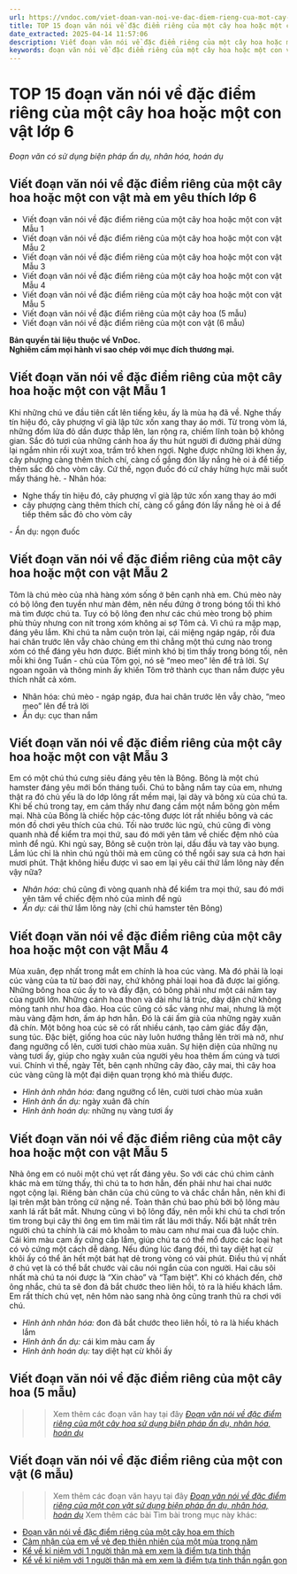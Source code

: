 ```yaml
---
url: https://vndoc.com/viet-doan-van-noi-ve-dac-diem-rieng-cua-mot-cay-hoa-hoac-mot-con-vat-ma-em-yeu-thich-249271
title: TOP 15 đoạn văn nói về đặc điểm riêng của một cây hoa hoặc một con vật lớp 6 - Đoạn văn có sử dụng biện pháp ẩn dụ, nhân hóa, hoán dụ - VnDoc.com
date_extracted: 2025-04-14 11:57:06
description: Viết đoạn văn nói về đặc điểm riêng của một cây hoa hoặc một con vật mà em yêu thích có sử dụng biện pháp ẩn dụ, nhân hóa, hoán dụ được biên soạn nhằm giúp các em HS đạt kết quả tốt trong quá trình làm bài tập và học tập môn Ngữ văn lớp 6.
keywords: đoạn văn nói về đặc điểm riêng của một cây hoa hoặc một con vật mà em yêu thích,đoạn văn nói về đặc điểm riêng của một cây hoa hoặc một con vật,đoạn văn nói về đặc điểm riêng của một cây hoa,đoạn văn nói về đặc điểm riêng của một con vật,viết đoạn văn nói về đặc điểm riêng của một cây hoa hoặc một con vật,đoạn văn nói về đặc điểm riêng của một con vật em yêu thích,đoạn văn nói về đặc điểm riêng của một cây hoa em yêu thích
---
```


# TOP 15 đoạn văn nói về đặc điểm riêng của một cây hoa hoặc một con vật lớp 6
 _Đoạn văn có sử dụng biện pháp ẩn dụ, nhân hóa, hoán dụ_
## **Viết đoạn văn nói về đặc điểm riêng của một cây hoa hoặc một con vật mà em yêu thích lớp 6**
  * Viết đoạn văn nói về đặc điểm riêng của một cây hoa hoặc một con vật Mẫu 1
  * Viết đoạn văn nói về đặc điểm riêng của một cây hoa hoặc một con vật Mẫu 2
  * Viết đoạn văn nói về đặc điểm riêng của một cây hoa hoặc một con vật Mẫu 3
  * Viết đoạn văn nói về đặc điểm riêng của một cây hoa hoặc một con vật Mẫu 4
  * Viết đoạn văn nói về đặc điểm riêng của một cây hoa hoặc một con vật Mẫu 5
  * Viết đoạn văn nói về đặc điểm riêng của một cây hoa \(5 mẫu\)
  * Viết đoạn văn nói về đặc điểm riêng của một con vật \(6 mẫu\)

**Bản quyền tài liệu thuộc về VnDoc.  
Nghiêm cấm mọi hành vi sao chép với mục đích thương mại.**
## **Viết đoạn văn nói về đặc điểm riêng của một cây hoa hoặc một con vật Mẫu 1**
Khi những chú ve đầu tiên cất lên tiếng kêu, ấy là mùa hạ đã về. Nghe thấy tín hiệu đó, cây phượng vĩ già lập tức xốn xang thay áo mới. Từ trong vòm lá, những đốm lửa đỏ dần được thắp lên, lan rộng ra, chiếm lĩnh toàn bộ không gian. Sắc đỏ tươi của những cánh hoa ấy thu hút người đi đường phải dừng lại ngắm nhìn rồi xuýt xoa, trầm trồ khen ngợi. Nghe được những lời khen ấy, cây phượng càng thêm thích chí, càng cố gắng đón lấy nắng hè oi ả để tiếp thêm sắc đỏ cho vòm cây. Cứ thế, ngọn đuốc đó cứ cháy hừng hực mãi suốt mấy tháng hè.
\- Nhân hóa:
  * Nghe thấy tín hiệu đó, cây phượng vĩ già lập tức xốn xang thay áo mới
  * cây phượng càng thêm thích chí, càng cố gắng đón lấy nắng hè oi ả để tiếp thêm sắc đỏ cho vòm cây

\- Ẩn dụ: ngọn đuốc
## **Viết đoạn văn nói về đặc điểm riêng của một cây hoa hoặc một con vật Mẫu 2**
Tôm là chú mèo của nhà hàng xóm sống ở bên cạnh nhà em. Chú mèo này có bộ lông đen tuyền như màn đêm, nên nếu đứng ở trong bóng tối thì khó mà tìm được chú ta. Tuy có bộ lông đen như các chú mèo trong bộ phim phù thủy nhưng con nít trong xóm không ai sợ Tôm cả. Vì chú ra mập mạp, đáng yêu lắm. Khi chú ta nằm cuộn tròn lại, cái miệng ngáp ngáp, rồi đưa hai chân trước lên vẫy chào chúng em thì chẳng một thú cưng nào trong xóm có thể đáng yêu hơn được. Biết mình khó bị tìm thấy trong bóng tối, nên mỗi khi ông Tuấn - chủ của Tôm gọi, nó sẽ “meo meo” lên để trả lời. Sự ngoan ngoãn và thông minh ấy khiến Tôm trở thành cục than nắm được yêu thích nhất cả xóm.
  * Nhân hóa: chú mèo - ngáp ngáp, đưa hai chân trước lên vẫy chào, “meo meo” lên để trả lời
  * Ẩn dụ: cục than nắm

## **Viết đoạn văn nói về đặc điểm riêng của một cây hoa hoặc một con vật Mẫu 3**
Em có một chú thú cưng siêu đáng yêu tên là Bông. Bông là một chú hamster đáng yêu mới bốn tháng tuổi. Chú to bằng nắm tay của em, nhưng thật ra đó chủ yếu là do lớp lông rất mềm mại, lại dày và bông xù của chú ta. Khi bế chú trong tay, em cảm thấy như đang cầm một nắm bông gòn mềm mại. Nhà của Bông là chiếc hộp các-tông được lót rất nhiều bông và các món đồ chơi yêu thích của chú. Tối nào trước lúc ngủ, chú cũng đi vòng quanh nhà để kiểm tra mọi thứ, sau đó mới yên tâm về chiếc đệm nhỏ của mình để ngủ. Khi ngủ say, Bông sẽ cuộn tròn lại, dấu đầu và tay vào bụng. Lắm lúc chỉ là nhìn chú ngủ thôi mà em cũng có thể ngồi say sưa cả hơn hai mươi phút. Thật không hiểu được vì sao em lại yêu cái thứ lắm lông này đến vậy nữa?
  * _Nhân hóa:_ chú cũng đi vòng quanh nhà để kiểm tra mọi thứ, sau đó mới yên tâm về chiếc đệm nhỏ của mình để ngủ
  *  _Ẩn dụ:_ cái thứ lắm lông này \(chỉ chú hamster tên Bông\)

## **Viết đoạn văn nói về đặc điểm riêng của một cây hoa hoặc một con vật Mẫu 4**
Mùa xuân, đẹp nhất trong mắt em chính là hoa cúc vàng. Mà đó phải là loại cúc vàng của ta từ bao đời nay, chứ không phải loại hoa đã được lai giống. Những bông hoa cúc ấy to và đầy đặn, có bông phải như một cái nắm tay của người lớn. Những cánh hoa thon và dài như lá trúc, dày dặn chứ không mỏng tanh như hoa đào. Hoa cúc cũng có sắc vàng như mai, nhưng là một màu vàng đậm hơn, ấm áp hơn hẳn. Đó là cái ấm già của những ngày xuân đã chín. Một bông hoa cúc sẽ có rất nhiều cánh, tạo cảm giác đầy đặn, sung túc. Đặc biệt, giống hoa cúc này luôn hướng thẳng lên trời mà nở, như đang ngưỡng cổ lên, cười tươi chào mùa xuân. Sự hiện diện của những nụ vàng tươi ấy, giúp cho ngày xuân của người yêu hoa thêm ấm cúng và tươi vui. Chính vì thế, ngày Tết, bên cạnh những cây đào, cây mai, thì cây hoa cúc vàng cũng là một đại diện quan trọng khó mà thiếu được.
  * _Hình ảnh nhân hóa:_ đang ngưỡng cổ lên, cười tươi chào mùa xuân
  *  _Hình ảnh ẩn dụ:_ ngày xuân đã chín
  *  _Hình ảnh hoán dụ:_ những nụ vàng tươi ấy

## **Viết đoạn văn nói về đặc điểm riêng của một cây hoa hoặc một con vật Mẫu 5**
Nhà ông em có nuôi một chú vẹt rất đáng yêu. So với các chú chim cảnh khác mà em từng thấy, thì chú ta to hơn hẳn, đến phải như hai chai nước ngọt cộng lại. Riêng bàn chân của chú cũng to và chắc chắn hẳn, nên khi đi lại trên mặt bàn trông cứ nặng nề. Toàn thân chú bao phủ bởi bộ lông màu xanh lá rất bắt mắt. Nhưng cũng vì bộ lông đấy, nên mỗi khi chú ta chơi trốn tìm trong bụi cây thì ông em tìm mãi tìm rất lâu mới thấy. Nổi bật nhất trên người chú ta chính là cái mỏ khoằm to màu cam như mai cua đã luộc chín. Cái kìm màu cam ấy cứng cắp lắm, giúp chú ta có thể mổ được các loại hạt có vỏ cứng một cách dễ dàng. Nếu đúng lúc đang đói, thì tay diệt hạt cừ khôi ấy có thể ăn hết một bát hạt dẻ trong vòng có vài phút. Điều thú vị nhất ở chú vẹt là có thể bắt chước vài câu nói ngắn của con người. Hai câu sõi nhất mà chú ta nói được là “Xin chào” và “Tạm biệt”. Khi có khách đến, chờ ông nhắc, chú ta sẽ đon đả bắt chước theo liên hồi, tỏ ra là hiếu khách lắm. Em rất thích chú vẹt, nên hôm nào sang nhà ông cũng tranh thủ ra chơi với chú.
  * _Hình ảnh nhân hóa:_ đon đả bắt chước theo liên hồi, tỏ ra là hiếu khách lắm
  *  _Hình ảnh ẩn dụ:_ cái kìm màu cam ấy
  *  _Hình ảnh hoán dụ:_ tay diệt hạt cừ khôi ấy

## **Viết đoạn văn nói về đặc điểm riêng của một cây hoa \(5 mẫu\)**
>> Xem thêm các đoạn văn hay tại đây _[Đoạn văn nói về đặc điểm riêng của một cây hoa sử dụng biện pháp ẩn dụ, nhân hóa, hoán dụ](<https://vndoc.com/viet-doan-van-noi-ve-dac-diem-rieng-cua-mot-cay-hoa-em-thich-lop-6-249265>)_
## **Viết đoạn văn nói về đặc điểm riêng của một con vật \(6 mẫu\)**
>> Xem thêm các đoạn văn hayụ tại đây _[Đoạn văn nói về đặc điểm riêng của một con vật sử dụng biện pháp ẩn dụ, nhân hóa, hoán dụ](<https://vndoc.com/viet-doan-van-noi-ve-dac-diem-rieng-cua-mot-con-vat-em-thich-lop-6-249269>)_
Xem thêm các bài Tìm bài trong mục này khác:
  * [Đoạn văn nói về đặc điểm riêng của một cây hoa em thích](</viet-doan-van-noi-ve-dac-diem-rieng-cua-mot-cay-hoa-em-thich-lop-6-249265>)
  * [Cảm nhận của em về vẻ đẹp thiên nhiên của một mùa trong năm](</cam-nhan-cua-em-ve-ve-dep-thien-nhien-cua-mot-mua-trong-nam-249785>)
  * [Kể về kỉ niệm với 1 người thân mà em xem là điểm tựa tinh thần](</doan-van-ke-ve-ki-niem-voi-mot-nguoi-than-ma-em-xem-la-diem-tua-tinh-than-cua-minh-254083>)
  * [Kể về kỉ niệm với 1 người thân mà em xem là điểm tựa tinh thần ngắn gọn](</ke-ve-ki-niem-voi-nguoi-than-ma-em-xem-la-diem-tua-tinh-than-ngan-gon-256237>)

